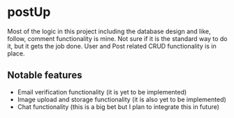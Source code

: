 # postUp

Most of the logic in this project including the database design and like, follow, comment functionality is mine. Not sure if it is the standard way to do it, but it gets the job done. User and Post related CRUD functionality is in place.

## Notable features

- Email verification functionality (it is yet to be implemented)
- Image upload and storage functionality (it is also yet to be implemented)
- Chat functionality (this is a big bet but I plan to integrate this in future)